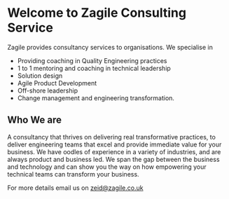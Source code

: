 # Welcome to Zagile Consulting Service

Zagile provides consultancy services to organisations. We specialise in 

- Providing coaching in Quality Engineering practices
- 1 to 1 mentoring and coaching in technical leadership
- Solution design
- Agile Product Development
- Off-shore leadership
- Change management and engineering transformation.

## Who We are

A consultancy that thrives on delivering real transformative practices, to deliver engineering teams that excel and provide immediate value for your business. We have oodles of experience in a variety of industries, and are always product and business led. We span the gap between the business and technology and can show you the way on how empowering your technical teams can transform your business.

For more details email us on zeid@zagile.co.uk

